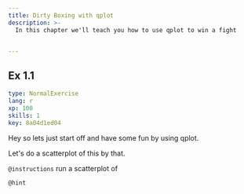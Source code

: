 ```yaml
---
title: Dirty Boxing with qplot
description: >-
  In this chapter we'll teach you how to use qplot to win a fight


---
```

## Ex 1.1

```yaml
type: NormalExercise
lang: r
xp: 100
skills: 1
key: 8a04d1ed04
```

Hey so lets just start off and have some fun by using qplot.  

Let's do a scatterplot of this by that.


`@instructions`
run a scatterplot of

`@hint`










